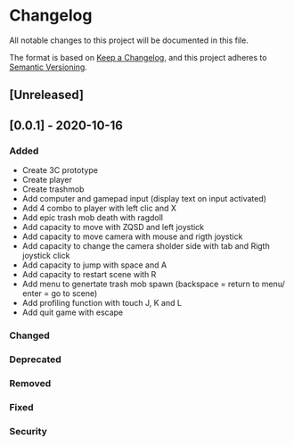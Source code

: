 # Changelog
All notable changes to this project will be documented in this file.

The format is based on [Keep a Changelog](https://keepachangelog.com/en/1.0.0/),
and this project adheres to [Semantic Versioning](https://semver.org/spec/v2.0.0.html).

## [Unreleased]

## [0.0.1] - 2020-10-16
### Added
- Create 3C prototype
- Create player
- Create trashmob
- Add computer and gamepad input (display text on input activated)
- Add 4 combo to player with left clic and X
- Add epic trash mob death with ragdoll
- Add capacity to move with ZQSD and left joystick
- Add capacity to move camera with mouse and rigth joystick
- Add capacity to change the camera sholder side with tab and Rigth joystick click
- Add capacity to jump with space and A
- Add capacity to restart scene with R
- Add menu to genertate trash mob spawn (backspace = return to menu/ enter = go to scene)
- Add profiling function with touch J, K and L
- Add quit game with escape

### Changed

### Deprecated 

### Removed 

### Fixed 

### Security  